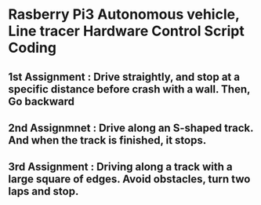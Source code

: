 # Rasberry Pi3 Autonomous vehicle, Line tracer Hardware Control Script Coding

## 1st Assignment : Drive straightly, and stop at a specific distance before crash with a wall. Then, Go backward

## 2nd Assignmnet : Drive along an S-shaped track. And when the track is finished, it stops.

## 3rd Assignment : Driving along a track with a large square of edges. Avoid obstacles, turn two laps and stop.

